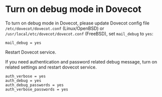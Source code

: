 # Turn on debug mode in Dovecot

To turn on debug mode in Dovecot, please update Dovecot config file 
`/etc/dovecot/dovecot.conf` (Linux/OpenBSD) or
`/usr/local/etc/dovecot/dovecot.conf` (FreeBSD), set `mail_debug` to `yes`:

```
mail_debug = yes
```

Restart Dovecot service.

If you need authentication and password related debug message, turn on related
settings and restart dovecot service.

```
auth_verbose = yes
auth_debug = yes
auth_debug_passwords = yes
auth_verbose_passwords = yes
```
